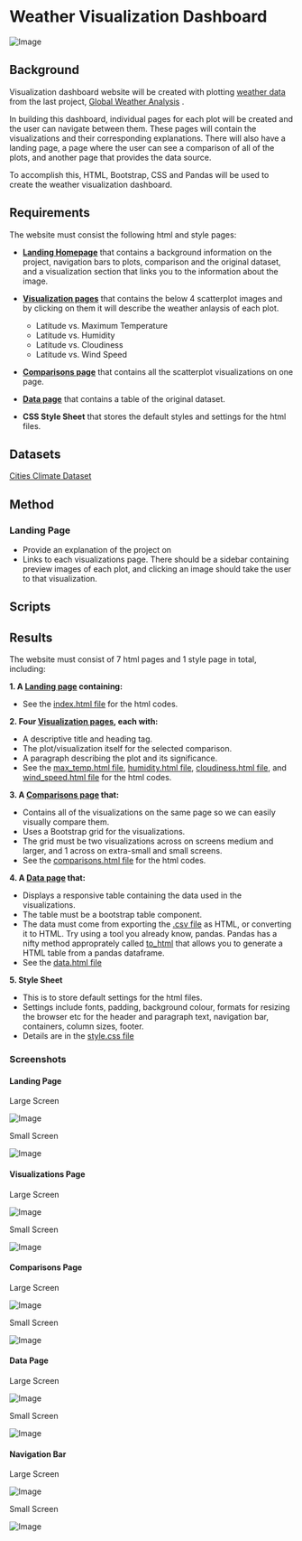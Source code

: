 # Weather Visualization Dashboard

![Image](https://www.sciencemag.org/sites/default/files/styles/article_main_image_-_1280w__no_aspect_/public/ca_0724NID_Earth_online.jpg?itok=glL-Bgbs)

## Background

Visualization dashboard website will be created  with plotting [weather data](https://github.com/cecileung1208/Web-Design-Web-Visualization-Dashboard/blob/master/Resources/cities.csv) from the last project, [Global Weather Analysis](https://github.com/cecileung1208/Global-Weather-Analysis) .<br>

In building this dashboard, individual pages for each plot will be created and the user can navigate between them. These pages will contain the visualizations and their corresponding explanations. There will also have a landing page, a page where the user can see a comparison of all of the plots, and another page that provides the data source.

To accomplish this, HTML, Bootstrap, CSS and Pandas will be used to create the weather visualization dashboard.

## Requirements

The website must consist the following html and style pages:

* **[Landing Homepage](#landing-page)** that contains a background information on the project, navigation bars to plots, comparison and the original dataset, and a visualization section that links you to the information about the image.

* **[Visualization pages](#visualizations-page)** that contains the below 4 scatterplot images and by clicking on them it will describe the weather anlaysis of each plot.
    * Latitude vs. Maximum Temperature
    * Latitude vs. Humidity
    * Latitude vs. Cloudiness
    * Latitude vs. Wind Speed
  
* **[Comparisons page](#comparisons-page)** that contains all the scatterplot visualizations on one page.

* **[Data page](#data-page)** that contains a table of the original dataset.

* **CSS Style Sheet** that stores the default styles and settings for the html files.

## Datasets

[Cities Climate Dataset](https://github.com/cecileung1208/Weather-Visualization-Dashboard/blob/master/Resources/cities.csv)

## Method

### Landing Page

  - Provide an explanation of the project on 
  - Links to each visualizations page. There should be a sidebar containing preview images of each plot, and clicking an image should take the user to that visualization.

## Scripts 

## Results



The website must consist of 7 html pages and 1 style page in total, including:

**1. A [Landing page](#landing-page) containing:**

  - See the [index.html file](https://github.com/cecileung1208/Web-Design-Web-Visualization-Dashboard/blob/master/index.html) for the html codes.

**2. Four [Visualization pages](#visualizations-page), each with:**

  - A descriptive title and heading tag.
  - The plot/visualization itself for the selected comparison.
  - A paragraph describing the plot and its significance.
  - See the [max_temp.html file](https://github.com/cecileung1208/Web-Design-Web-Visualization-Dashboard/blob/master/max_temp.html), [humidity.html file](https://github.com/cecileung1208/Web-Design-Web-Visualization-Dashboard/blob/master/humidity.html), [cloudiness.html file](https://github.com/cecileung1208/Web-Design-Web-Visualization-Dashboard/blob/master/cloudiness.html), and [wind_speed.html file](https://github.com/cecileung1208/Web-Design-Web-Visualization-Dashboard/blob/master/wind_speed.html) for the html codes.


**3. A [Comparisons page](#comparisons-page) that:**

  - Contains all of the visualizations on the same page so we can easily visually compare them.
  - Uses a Bootstrap grid for the visualizations.
  - The grid must be two visualizations across on screens medium and larger, and 1 across on extra-small and small screens.
  - See the [comparisons.html file](https://github.com/cecileung1208/Web-Design-Web-Visualization-Dashboard/blob/master/comparisons.html) for the html codes.


**4. A [Data page](#data-page) that:**

  - Displays a responsive table containing the data used in the visualizations.
  - The table must be a bootstrap table component. 
  - The data must come from exporting the [.csv file](https://github.com/cecileung1208/Web-Design-Web-Visualization-Dashboard/blob/master/Resources/cities.csv) as HTML, or converting it to HTML. Try using a tool you already know, pandas. Pandas has a nifty method approprately called [to_html](https://github.com/cecileung1208/Web-Design-Web-Visualization-Dashboard/blob/master/Resources/Cities%20Table%20HTML%20Coversion.ipynb) that allows you to generate a HTML table from a pandas dataframe.
  - See the [data.html file](https://github.com/cecileung1208/Web-Design-Web-Visualization-Dashboard/blob/master/data.html)
 
**5. Style Sheet**

  - This is to store default settings for the html files.  
  - Settings include fonts, padding, background colour, formats for resizing the browser etc for the header and paragraph text, navigation bar, containers, column sizes, footer.
  - Details are in the [style.css file](https://github.com/cecileung1208/Web-Design-Web-Visualization-Dashboard/blob/master/style.css)
### Screenshots

#### Landing Page

Large Screen

![Image](https://github.com/cecileung1208/Web-Design-Web-Visualization-Dashboard/blob/master/Visualizations/Dashboard%20-%20Big%20Screen.png)

Small Screen

![Image](https://github.com/cecileung1208/Web-Design-Web-Visualization-Dashboard/blob/master/Visualizations/Dashboard%20-%20Small%20Screen.png)


#### Visualizations Page

Large Screen 

![Image](https://github.com/cecileung1208/Web-Design-Web-Visualization-Dashboard/blob/master/Visualizations/Visualization%20-%20Big%20Screen.png)

Small Screen 

![Image](https://github.com/cecileung1208/Web-Design-Web-Visualization-Dashboard/blob/master/Visualizations/Visualization%20-%20Small%20Screen.png)

#### Comparisons Page

Large Screen

![Image](https://github.com/cecileung1208/Web-Design-Web-Visualization-Dashboard/blob/master/Visualizations/Comparison-%20Big%20Screen.png)

Small Screen

![Image](https://github.com/cecileung1208/Web-Design-Web-Visualization-Dashboard/blob/master/Visualizations/Comparison-%20Small%20Screen.png)

#### Data Page

Large Screen

![Image](https://github.com/cecileung1208/Web-Design-Web-Visualization-Dashboard/blob/master/Visualizations/Data%20-%20Big%20Screen.png)

Small Screen

![Image](https://github.com/cecileung1208/Web-Design-Web-Visualization-Dashboard/blob/master/Visualizations/Data%20-%20Small%20Screen.png)

#### Navigation Bar

Large Screen 

![Image](https://github.com/cecileung1208/Web-Design-Web-Visualization-Dashboard/blob/master/Visualizations/Navigation%20Bar%20-%20Big%20Screen.png)

Small Screen

![Image](https://github.com/cecileung1208/Web-Design-Web-Visualization-Dashboard/blob/master/Visualizations/Navigation%20Bar%20-%20Small%20Screen.png)
